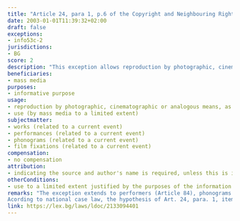 ```yaml
---
title: "Article 24, para 1, p.6 of the Copyright and Neighbouring Rights Law (Член 24, ал.1, т.6 от Закона за авторското право и сродните му права)"
date: 2003-01-01T11:39:32+02:00 
draft: false
exceptions:
- info53c-2
jurisdictions:
- BG
score: 2
description: "This exception allows reproduction by photographic, cinematographic or analogous means, as well as by sound recording or video recording of works related to a current event, in order for those works to be used by the mass media to a limited extent justified by the purposes of the information, indicating the source and author's name, unless this is impossible." 
beneficiaries:
- mass media
purposes: 
- informative purpose
usage:
- reproduction by photographic, cinematographic or analogous means, as well as by sound recording or video recording
- use (by mass media to a limited extent)
subjectmatter:
- works (related to a current event)
- performances (related to a current event)
- phonograms (related to a current event)
- film fixations (related to a current event)
compensation:
- no compensation
attribution: 
- indicating the source and author's name is required, unless this is impossible
otherConditions: 
- use to a limited extent justified by the purposes of the information
remarks: "The exception extends to performers (Article 84), phonograms producers (Art. 90) and Film producers (Art. 90v). It does not apply to broadcasting organisations (Art. 93). Possible rationale: exclusive rights and short news reports in television broadcasting are regulated in the Radio and Television Act, where most AVMS Directive transpositions are.
Acording to national case law, the hypothesis of Art. 24, para. 1, item 6 of the CNRL applies solely to works related to a current event and for the purpose of informing the public about the same event. It is beyond the scope of the provision to use a work from one event to inform about another event. The indication of both the source and the name of the author are cumulative conditions for the application of the exception."
link: https://lex.bg/laws/ldoc/2133094401
---
```

